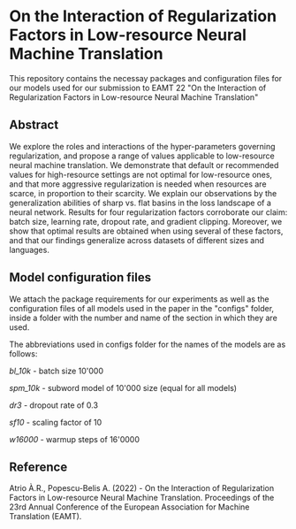 # On the Interaction of Regularization Factors in Low-resource Neural Machine Translation
This repository contains the necessay packages and configuration files for our models used for our submission to EAMT 22 "On the Interaction of Regularization Factors in Low-resource Neural Machine Translation"

## Abstract
We explore the roles and interactions of the hyper-parameters governing regularization, and propose a range of values applicable to low-resource neural machine translation.  We demonstrate that default or recommended values for high-resource settings are not optimal for low-resource ones, and that more aggressive regularization is needed when resources are scarce, in proportion to their scarcity.  We explain our observations by the generalization abilities of sharp vs. flat basins in the loss landscape of a neural network.  Results for four regularization factors corroborate our claim: batch size, learning rate, dropout rate, and gradient clipping.  Moreover, we show that optimal results are obtained when using several of these factors, and that our findings generalize across datasets of different sizes and languages.


## Model configuration files
We attach the package requirements for our experiments as well as the configuration files of all models used in the paper in the "configs" folder, inside a folder with the number and name of the section in which they are used.

The abbreviations used in configs folder for the names of the models are as follows:

*bl_10k* - batch size 10'000

*spm_10k* - subword model of 10'000 size (equal for all models)

*dr3* - dropout rate of 0.3

*sf10* - scaling factor of 10

*w16000* - warmup steps of 16'0000

## Reference

Atrio À.R., Popescu-Belis A. (2022) - On the Interaction of Regularization Factors in Low-resource Neural Machine Translation. Proceedings of the 23rd Annual Conference of the European Association for Machine Translation (EAMT).

